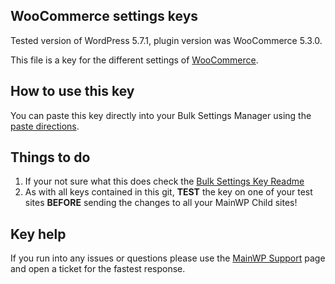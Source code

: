 ## WooCommerce settings keys

Tested version of WordPress 5.7.1, plugin version was WooCommerce 5.3.0.

This file is a key for the different settings of [WooCommerce](https://wordpress.org/plugins/woocommerce/). 

## How to use this key

You can paste this key directly into your Bulk Settings Manager using the [paste directions](https://mainwp.com/help/docs/bulk-settings-manager-extension/create-a-single-key/import-a-bulk-settings-manager-key/). 


## Things to do

1. If your not sure what this does check the [Bulk Settings Key Readme](https://github.com/mainwp/Bulk-Setting-Manager-Keys/blob/master/README.md)
2. As with all keys contained in this git, **TEST** the key on one of your test sites **BEFORE** sending the changes to all your MainWP Child sites!

## Key help

If you run into any issues or questions please use the [MainWP Support](https://mainwp.com/support/) page and open a ticket for the fastest response.
